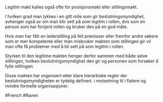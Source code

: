 Legitim makt kalles også ofte for posisjonsmakt eller stillingsmakt. 

I hvilken grad man lykkes i en gitt rolle som gir beslutningsmyndighet, avhenger også av om man blir sett på som *legitim* i rollen, dvs som en person som har fortjent rollen og bruker den på en god måte.

Hvis man har fått en lederstilling på feil premisser eller fremfor andre søkere som er mer kompetente eller man misbruker makten som stillingen gir vil man ofte få problemer med å bli sett på som legitim i rollen.

Styrken til den legitime makten henger derfor sammen med både selve stillingen, hvilken beslutningsmyndighet den gir og personen som forsøker å fylle stillingen.

Disse makten har organisert etter klare hierarkiske regler der beslutningsmyndigheten er tydelig definert. i motsetning til i flatere og mindre formelle organisasjoner. 

#French #Raven